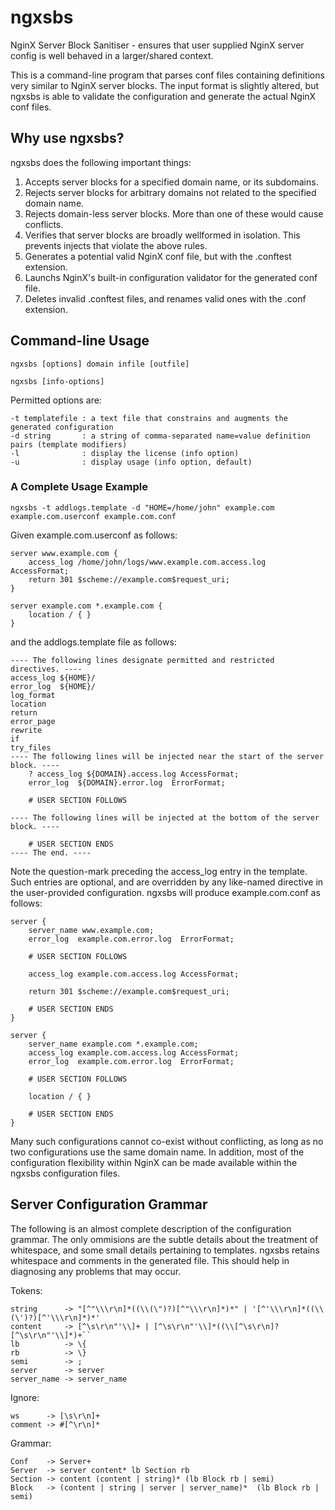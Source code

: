 ngxsbs
======

NginX Server Block Sanitiser - ensures that user supplied NginX server config is well behaved in a larger/shared context.

This is a command-line program that parses conf files containing definitions very similar to NginX server blocks.  The input format is slightly altered, but ngxsbs is able to validate the configuration and generate the actual NginX conf files.

Why use ngxsbs?
---------------

ngxsbs does the following important things:

1. Accepts server blocks for a specified domain name, or its subdomains.
1. Rejects server blocks for arbitrary domains not related to the specified domain name.
1. Rejects domain-less server blocks. More than one of these would cause conflicts.
1. Verifies that server blocks are broadly wellformed in isolation. This prevents injects that violate the above rules.
1. Generates a potential valid NginX conf file, but with the .conftest extension.
1. Launchs NginX's built-in configuration validator for the generated conf file.
1. Deletes invalid .conftest files, and renames valid ones with the .conf extension.

Command-line Usage
------------------

`ngxsbs [options] domain infile [outfile]`

`ngxsbs [info-options]`

Permitted options are:

    -t templatefile : a text file that constrains and augments the generated configuration
    -d string       : a string of comma-separated name=value definition pairs (template modifiers)
    -l              : display the license (info option)
    -u              : display usage (info option, default)

### A Complete Usage Example

`ngxsbs -t addlogs.template -d "HOME=/home/john" example.com example.com.userconf example.com.conf`

Given example.com.userconf as follows:

    server www.example.com {
        access_log /home/john/logs/www.example.com.access.log AccessFormat;
        return 301 $scheme://example.com$request_uri;
    }

    server example.com *.example.com {
        location / { }
    }


and the addlogs.template file as follows:

    ---- The following lines designate permitted and restricted directives. ----
    access_log ${HOME}/
    error_log  ${HOME}/
    log_format
    location
    return
    error_page
    rewrite
    if
    try_files
    ---- The following lines will be injected near the start of the server block. ----
        ? access_log ${DOMAIN}.access.log AccessFormat;
        error_log  ${DOMAIN}.error.log  ErrorFormat;

        # USER SECTION FOLLOWS

    ---- The following lines will be injected at the bottom of the server block. ----

        # USER SECTION ENDS
    ---- The end. ----

Note the question-mark preceding the access_log entry in the template.  Such entries are optional, and are overridden by any like-named directive in the user-provided configuration.  ngxsbs will produce example.com.conf as follows:

    server {
        server_name www.example.com;
        error_log  example.com.error.log  ErrorFormat;

        # USER SECTION FOLLOWS

        access_log example.com.access.log AccessFormat;

        return 301 $scheme://example.com$request_uri;

        # USER SECTION ENDS
    }

    server {
        server_name example.com *.example.com;
        access_log example.com.access.log AccessFormat;
        error_log  example.com.error.log  ErrorFormat;

        # USER SECTION FOLLOWS

        location / { }

        # USER SECTION ENDS
    }

Many such configurations cannot co-exist without conflicting, as long as no two configurations use the same domain name.  In addition, most of the configuration flexibility within NginX can be made available within the ngxsbs configuration files.

Server Configuration Grammar
----------------------------

The following is an almost complete description of the configuration grammar.  The only ommisions are the subtle details about the treatment of whitespace, and some small details pertaining to templates.  ngxsbs retains whitespace and comments in the generated file.  This should help in diagnosing any problems that may occur.

Tokens:

    string      -> "[^"\\\r\n]*((\\(\")?)[^"\\\r\n]*)*" | '[^'\\\r\n]*((\\(\')?)[^'\\\r\n]*)*'
    content     -> [^\s\r\n"'\\]+ | [^\s\r\n"'\\]*((\\[^\s\r\n]?[^\s\r\n"'\\]*)+``
    lb          -> \{
    rb          -> \}
    semi        -> ;
    server      -> server
    server_name -> server_name

Ignore:

    ws      -> [\s\r\n]+
    comment -> #[^\r\n]*

Grammar:

    Conf    -> Server+
    Server  -> server content* lb Section rb
    Section -> content (content | string)* (lb Block rb | semi)
    Block   -> (content | string | server | server_name)*  (lb Block rb | semi)
